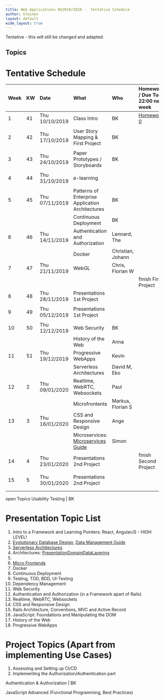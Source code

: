 ```yaml
---
title: Web Applications WS2019/2020 -  Tentative Schedule
author: kleinen
layout: default
wide_layout: true
---
```



Tentative - this will still be changed and adapted.

Topics
-

# Tentative Schedule

| Week | KW | Date           | What                                                                          | Who               | Homework / Due Tue 22:00 next week     |
|:-----|:---|:---------------|:------------------------------------------------------------------------------|:------------------|:---------------------------------------|
| 1    | 41 | Thu 10/10/2019 | Class Intro                                                                   | BK                | [Homework 0](../assignments/homework0) |
|      |    |                |                                                                               |                   |                                        |
| 2    | 42 | Thu 17/10/2019 | User Story Mapping & First Project                                            | BK                |                                        |
|      |    |                |                                                                               |                   |                                        |
| 3    | 43 | Thu 24/10/2019 | Paper Prototypes / Storyboards                                                | BK                |                                        |
|      |    |                |                                                                               |                   |                                        |
| 4    | 44 | Thu 31/10/2019 | e-learning                                                                    |                   |                                        |
|      |    |                |                                                                               |                   |                                        |
| 5    | 45 | Thu 07/11/2019 | Patterns of Enterprise Application Architectures                              | BK                |                                        |
|      |    |                | Continuous Deployment                                                         | BK                |                                        |
| 6    | 46 | Thu 14/11/2019 | Authentication and Authorization                                              | Lennard, The      |                                        |
|      |    |                | Docker                                                                        | Christian, Johann |                                        |
| 7    | 47 | Thu 21/11/2019 | WebGL                                                                         | Chris, Florian W  |                                        |
|      |    |                |                                                                               |                   | finish First Project                   |
| 8    | 48 | Thu 28/11/2019 | Presentations 1st Project                                                     |                   |                                        |
|      |    |                |                                                                               |                   |                                        |
| 9    | 49 | Thu 05/12/2019 | Presentations 1st Project                                                     |                   |                                        |
|      |    |                |                                                                               |                   |                                        |
| 10   | 50 | Thu 12/12/2019 | Web Security                                                                  | BK                |                                        |
|      |    |                | History of the Web                                                            | Anna              |                                        |
| 11   | 51 | Thu 19/12/2019 | Progressive WebApps                                                           | Kevin             |                                        |
|      |    |                | Serverless Architectures                                                      | David M, Eko      |                                        |
| 12   | 2  | Thu 09/01/2020 | Realtime, WebRTC, Websockets                                                  | Paul              |                                        |
|      |    |                | Microfrontents                                                                | Markus, Florian S |                                        |
| 13   | 3  | Thu 16/01/2020 | CSS and Responsive Design                                                     | Ange              |                                        |
|      |    |                | Microservices: [Microservices Guide](https://martinfowler.com/microservices/) | Simon             |                                        |
| 14   | 4  | Thu 23/01/2020 | Presentations 2nd Project                                                     |                   | finish Second Project                  |
|      |    |                |                                                                               |                   |                                        |
| 15   | 5  | Thu 30/01/2020 | Presentations 2nd Project                                                     |                   |                                        |
|      |    |                |                                                                               |                   |                                        |
|      |    |                |                                                                               |                   |                                        |


open Topics
Usability Testing                  | BK



# Presentation Topic List

1. Intro to a Framework and Learning Pointers: React, AngularJS - HIGH LEVEL!
1. [Evolutionary Database Design](https://martinfowler.com/articles/evodb.html#scenario), [Data Management Guide](https://martinfowler.com/data/)
1. [Serverless Architectures](https://martinfowler.com/articles/serverless.html)
1. Architectures: [PresentationDomainDataLayering](https://martinfowler.com/bliki/PresentationDomainDataLayering.html)
1.
1. [Micro Frontends](https://martinfowler.com/articles/micro-frontends.html)
1. Docker
1. Continuous Deployment
1. Testing, TDD, BDD, UI-Testing  
1. Dependency Management
1. Web Security
1. Authentication and Authorization (in a Framework apart of Rails)
1. Realtime, WebRTC, Websockets
1. CSS and Responsive Design
1. Rails Architecture, Conventions, MVC and Active Record
1. JavaScript: Foundations and Manipulating the DOM
1. History of the Web
1. Progressive WebApps

# Project Topics (Apart from implementing Use Cases)
1. Assessing and Setting up CI/CD
1. Implementing the Authorization/Authentication part

Authentication & Authorization                               | BK

 JavaScript Advanced (Functional Programming, Best Practices)
